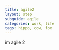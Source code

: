 ```yaml
---
title: agile2
layout: step
subguide: agile
categories: work, life
tags: hippo, cow, fox
---
```


im agile 2
